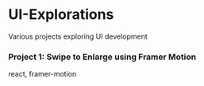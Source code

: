 # UI-Explorations

Various projects exploring UI development

### Project 1: Swipe to Enlarge using Framer Motion
react, framer-motion
